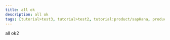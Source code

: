 ```yaml
---
title: all ok
description: all ok
tags: [tutorial>test3, tutorial>test2, tutorial:product/sapHana, products:analytics/73554900100700000651/01200314690800000638/01200314690900001216]
---
```

all ok2
